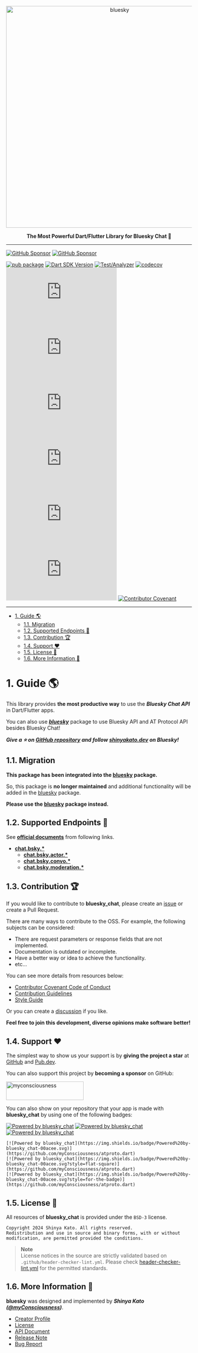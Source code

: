 <p align="center">
  <a href="https://github.com/myConsciousness/atproto.dart">
    <img alt="bluesky" width="600px" src="https://raw.githubusercontent.com/myConsciousness/atproto.dart/main/resources/brands/atproto.015.png">
  </a>
</p>

<p align="center">
  <b>The Most Powerful Dart/Flutter Library for Bluesky Chat 🦋</b>
</p>

---

[![GitHub Sponsor](https://img.shields.io/static/v1?label=Sponsor&message=%E2%9D%A4&logo=GitHub&color=ff69b4)](https://github.com/sponsors/myConsciousness)
[![GitHub Sponsor](https://img.shields.io/static/v1?label=Maintainer&message=myConsciousness&logo=GitHub&color=00acee)](https://github.com/myConsciousness)

[![pub package](https://img.shields.io/pub/v/bluesky_chat.svg?logo=dart&logoColor=00b9fc)](https://pub.dartlang.org/packages/bluesky_chat)
[![Dart SDK Version](https://badgen.net/pub/sdk-version/bluesky_chat)](https://pub.dev/packages/bluesky_chat/)
[![Test/Analyzer](https://github.com/myConsciousness/atproto.dart/actions/workflows/cicd.yml/badge.svg)](https://github.com/myConsciousness/atproto.dart/actions/workflows/cicd.yml)
[![codecov](https://codecov.io/gh/myConsciousness/atproto.dart/branch/main/graph/badge.svg?token=J5GT1PF9Y3)](https://codecov.io/gh/myConsciousness/atproto.dart)
[![Issues](https://img.shields.io/github/issues/myConsciousness/atproto.dart?logo=github&logoColor=white)](https://github.com/myConsciousness/atproto.dart/issues)
[![Pull Requests](https://img.shields.io/github/issues-pr/myConsciousness/atproto.dart?logo=github&logoColor=white)](https://github.com/myConsciousness/atproto.dart/pulls)
[![Stars](https://img.shields.io/github/stars/myConsciousness/atproto.dart?logo=github&logoColor=white)](https://github.com/myConsciousness/atproto.dart)
[![Contributors](https://img.shields.io/github/contributors/myConsciousness/atproto.dart)](https://github.com/myConsciousness/atproto.dart/graphs/contributors)
[![Last Commits](https://img.shields.io/github/last-commit/myConsciousness/atproto.dart?logo=git&logoColor=white)](https://github.com/myConsciousness/atproto.dart/commits/main)
[![License](https://img.shields.io/github/license/myConsciousness/atproto.dart?logo=open-source-initiative&logoColor=green)](https://github.com/myConsciousness/atproto.dart/blob/main/LICENSE)
[![Contributor Covenant](https://img.shields.io/badge/Contributor%20Covenant-2.1-4baaaa.svg)](https://github.com/myConsciousness/atproto.dart/blob/main/CODE_OF_CONDUCT.md)

---

<!-- TOC -->

- [1. Guide 🌎](#1-guide-)
  - [1.1. Migration](#11-migration)
  - [1.2. Supported Endpoints 👀](#12-supported-endpoints-)
  - [1.3. Contribution 🏆](#13-contribution-)
  - [1.4. Support ❤️](#14-support-️)
  - [1.5. License 🔑](#15-license-)
  - [1.6. More Information 🧐](#16-more-information-)

<!-- /TOC -->

# 1. Guide 🌎

This library provides **the most productive way** to use the **_Bluesky Chat API_** in Dart/Flutter apps.

You can also use **_[bluesky](https://pub.dev/packages/bluesky_chat/)_** package to use Bluesky API and AT Protocol API besides Bluesky Chat!

**_Give a ⭐ on [GitHub repository](https://github.com/myConsciousness/atproto.dart) and follow [shinyakato.dev](https://bsky.app/profile/shinyakato.dev) on Bluesky!_**

## 1.1. Migration

**This package has been integrated into the [bluesky](https://pub.dev/packages/bluesky) package.**

So, this package is **no longer maintained** and additional functionality will be added in the [bluesky](https://pub.dev/packages/bluesky) package.

**Please use the [bluesky](https://pub.dev/packages/bluesky) package instead.**

## 1.2. Supported Endpoints 👀

See **[official documents](https://atprotodart.com/docs/supported_api)** from following links.

- **[chat.bsky.*](https://atprotodart.com/docs/supported_api#bluesky_chat)**
  - **[chat.bsky.actor.*](https://atprotodart.com/docs/supported_api#actor-service-1)**
  - **[chat.bsky.convo.*](https://atprotodart.com/docs/supported_api#convo-service)**
  - **[chat.bsky.moderation.*](https://atprotodart.com/docs/supported_api#moderation-service)**

## 1.3. Contribution 🏆

If you would like to contribute to **bluesky_chat**, please create an [issue](https://github.com/myConsciousness/atproto.dart/issues) or create a Pull Request.

There are many ways to contribute to the OSS. For example, the following subjects can be considered:

- There are request parameters or response fields that are not implemented.
- Documentation is outdated or incomplete.
- Have a better way or idea to achieve the functionality.
- etc...

You can see more details from resources below:

- [Contributor Covenant Code of Conduct](https://github.com/myConsciousness/atproto.dart/blob/main/CODE_OF_CONDUCT.md)
- [Contribution Guidelines](https://github.com/myConsciousness/atproto.dart/blob/main/CONTRIBUTING.md)
- [Style Guide](https://github.com/myConsciousness/atproto.dart/blob/main/STYLEGUIDE.md)

Or you can create a [discussion](https://github.com/myConsciousness/atproto.dart/discussions) if you like.

**Feel free to join this development, diverse opinions make software better!**

## 1.4. Support ❤️

The simplest way to show us your support is by **giving the project a star** at [GitHub](https://github.com/myConsciousness/atproto.dart) and [Pub.dev](https://pub.dev/packages/bluesky_chat).

You can also support this project by **becoming a sponsor** on GitHub:

<div align="left">
  <p>
    <a href="https://github.com/sponsors/myconsciousness">
      <img src="https://cdn.ko-fi.com/cdn/kofi3.png?v=3" height="50" width="210" alt="myconsciousness" />
    </a>
  </p>
</div>

You can also show on your repository that your app is made with **bluesky_chat** by using one of the following badges:

[![Powered by bluesky_chat](https://img.shields.io/badge/Powered%20by-bluesky_chat-00acee.svg)](https://github.com/myConsciousness/atproto.dart)
[![Powered by bluesky_chat](https://img.shields.io/badge/Powered%20by-bluesky_chat-00acee.svg?style=flat-square)](https://github.com/myConsciousness/atproto.dart)
[![Powered by bluesky_chat](https://img.shields.io/badge/Powered%20by-bluesky_chat-00acee.svg?style=for-the-badge)](https://github.com/myConsciousness/atproto.dart)

```license
[![Powered by bluesky_chat](https://img.shields.io/badge/Powered%20by-bluesky_chat-00acee.svg)](https://github.com/myConsciousness/atproto.dart)
[![Powered by bluesky_chat](https://img.shields.io/badge/Powered%20by-bluesky_chat-00acee.svg?style=flat-square)](https://github.com/myConsciousness/atproto.dart)
[![Powered by bluesky_chat](https://img.shields.io/badge/Powered%20by-bluesky_chat-00acee.svg?style=for-the-badge)](https://github.com/myConsciousness/atproto.dart)
```

## 1.5. License 🔑

All resources of **bluesky_chat** is provided under the `BSD-3` license.

```license
Copyright 2024 Shinya Kato. All rights reserved.
Redistribution and use in source and binary forms, with or without
modification, are permitted provided the conditions.
```

> **Note**</br>
> License notices in the source are strictly validated based on `.github/header-checker-lint.yml`. Please check [header-checker-lint.yml](https://github.com/myConsciousness/atproto.dart/tree/main/.github/header-checker-lint.yml) for the permitted standards.

## 1.6. More Information 🧐

**bluesky** was designed and implemented by **_Shinya Kato ([@myConsciousness](https://github.com/myConsciousness))_**.

- [Creator Profile](https://github.com/myConsciousness)
- [License](https://github.com/myConsciousness/atproto.dart/blob/main/LICENSE)
- [API Document](https://pub.dev/documentation/bluesky_chat/latest/bluesky_chat/bluesky_chat-library.html)
- [Release Note](https://github.com/myConsciousness/atproto.dart/releases)
- [Bug Report](https://github.com/myConsciousness/atproto.dart/issues)
